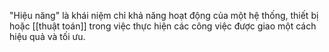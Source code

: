 "Hiệu năng" là khái niệm chỉ khả năng hoạt động của một hệ thống, thiết bị hoặc [[thuật toán]] trong việc thực hiện các công việc được giao một cách hiệu quả và tối ưu.